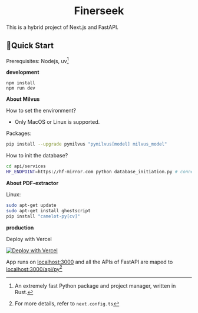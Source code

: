 <h1 align="center">Finerseek</h1>

This is a hybrid project of Next.js and FastAPI.

## 🚀Quick Start

Prerequisites: Nodejs, uv[^1]

**development**

```shell
npm install
npm run dev
```

**About Milvus**

How to set the environment?   
- Only MacOS or Linux is supported.  

Packages:
```bash
pip install --upgrade pymilvus "pymilvus[model] milvus_model"
```

How to init the database?
```bash
cd api/services
HF_ENDPOINT=https://hf-mirror.com python database_initiation.py # connect to HuggingFace mirror server
```

**About PDF-extractor**

Linux:
```bash
sudo apt-get update
sudo apt-get install ghostscript
pip install "camelot-py[cv]"
```

**production**

Deploy with Vercel

[![Deploy with Vercel](https://vercel.com/button)](https://vercel.com)

App runs on [localhost:3000](localhost:3000) and all the APIs of FastAPI are maped to [localhost:3000/api/py](localhost:3000/api/py)[^2]

[^1]: An extremely fast Python package and project manager, written in Rust.
[^2]: For more details, refer to `next.config.ts`
